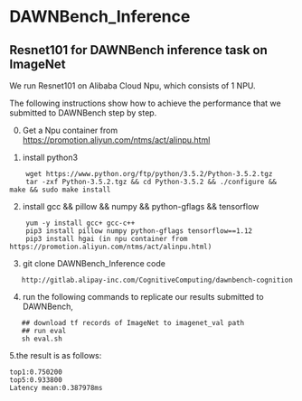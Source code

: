 # DAWNBench_Inference
## Resnet101 for DAWNBench inference task on ImageNet

We run Resnet101 on Alibaba Cloud Npu, which consists of 1 NPU.

The following instructions show how to achieve the performance that we submitted to DAWNBench step by step.

0. Get a Npu container from https://promotion.aliyun.com/ntms/act/alinpu.html

1. install python3
```
    wget https://www.python.org/ftp/python/3.5.2/Python-3.5.2.tgz 
    tar -zxf Python-3.5.2.tgz && cd Python-3.5.2 && ./configure && make && sudo make install
```

2. install gcc && pillow && numpy && python-gflags && tensorflow
```shell
    yum -y install gcc+ gcc-c++
    pip3 install pillow numpy python-gflags tensorflow==1.12
    pip3 install hgai (in npu container from https://promotion.aliyun.com/ntms/act/alinpu.html)
```

3. git clone DAWNBench_Inference code
```
   http://gitlab.alipay-inc.com/CognitiveComputing/dawnbench-cognition
```


4. run the following commands to replicate our results submitted to DAWNBench,  
```shell
   ## download tf records of ImageNet to imagenet_val path
   ## run eval 
   sh eval.sh
```

5.the result is as follows:
```shell
top1:0.750200
top5:0.933800
Latency mean:0.387978ms
```